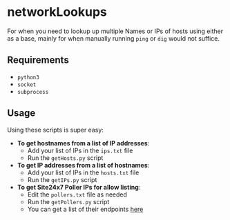 # networkLookups

For when you need to lookup up multiple Names or IPs of hosts using either as a base, mainly for when manually running `ping` or `dig` would not suffice.

## Requirements

* `python3`
* `socket`
* `subprocess`

## Usage

Using these scripts is super easy:

- **To get hostnames from a list of IP addresses**:
    - Add your list of IPs in the `ips.txt` file
    - Run the `getHosts.py` script
- **To get IP addresses from a list of hostnames**:
    - Add your list of IPs in the `hosts.txt` file
    - Run the `getIPs.py` script
- **To get Site24x7 Poller IPs for allow listing**:
    - Edit the `pollers.txt` file as needed
    - Run the `getPollers.py` script
    - You can get a list of their endpoints [here](https://support.site24x7.com/portal/en/kb/articles/domain-configurations-for-location-server-ips)
